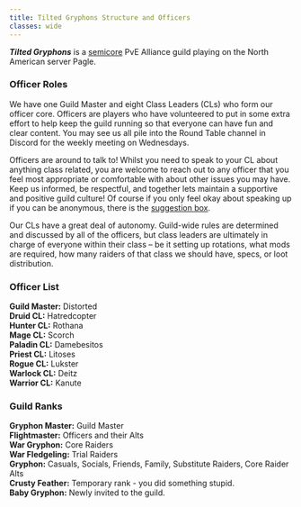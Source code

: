 ```yaml
---
title: Tilted Gryphons Structure and Officers
classes: wide
---
```

**_Tilted Gryphons_** is a [semicore](/pages/semicore) PvE Alliance guild playing on the North American server Pagle. <br />

### Officer Roles
We have one Guild Master and eight Class Leaders (CLs) who form our officer core. Officers are players who have volunteered to put in some extra effort to help keep the guild running so that everyone can have fun and clear content. You may see us all pile into the Round Table channel in Discord for the weekly meeting on Wednesdays.

Officers are around to talk to! Whilst you need to speak to your CL about anything class related, you are welcome to reach out to any officer that you feel most appropriate or comfortable with about other issues you may have. Keep us informed, be respectful, and together lets maintain a supportive and positive guild culture! Of course if you only feel okay about speaking up if you can be anonymous, there is the [suggestion box](https://forms.gle/DWDiP5uZ4MqrgdZe7).

Our CLs have a great deal of autonomy. Guild-wide rules are determined and discussed by all of the officers, but class leaders are ultimately in charge of everyone within their class – be it setting up rotations, what mods are required, how many raiders of that class we should have, specs, or loot distribution.

### Officer List
**Guild Master:** Distorted <br />
**Druid CL:** Hatredcopter <br />
**Hunter CL:** Rothana <br />
**Mage CL:** Scorch <br />
**Paladin CL:** Damebesitos <br />
**Priest CL:** Litoses <br />
**Rogue CL:** Lukster <br />
**Warlock CL:** Deitz <br />
**Warrior CL:** Kanute

### Guild Ranks
**Gryphon Master:** Guild Master <br />
**Flightmaster:** Officers and their Alts <br />
**War Gryphon:** Core Raiders <br />
**War Fledgeling:** Trial Raiders <br />
**Gryphon:** Casuals, Socials, Friends, Family, Substitute Raiders, Core Raider Alts <br />
**Crusty Feather:** Temporary rank - you did something stupid. <br />
**Baby Gryphon:** Newly invited to the guild.
